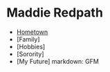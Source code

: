 # **Maddie Redpath**
* [Hometown](https://github.com/maddieredpath/hello-world/pull/2#issue-1623992027)
* [Family]
* [Hobbies]
* [Sorority]
* [My Future]
markdown: GFM
